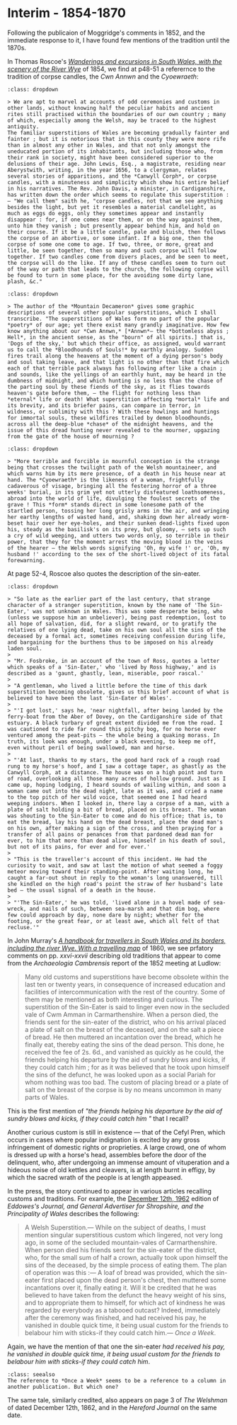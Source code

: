 # Interim - 1854-1870

Following the publicaion of Moggridge's comments in 1852, and the immediate response to it, I have found few mentions of the tradition until the 1870s.

In Thomas Roscoe's [*Wanderings and excursions in South Wales, with the scenery of the River Wye*](https://archive.org/details/wanderingsandex01roscgoog/page/n80/mode/2up?q=obsolete) of 1854, we find at p48-51 a referernce to the tradition of corpse candles, the *Cwn Annwn* and the *Cyoewraeth*:

```{admonition} Corpse Candles (Roscoe citing *Mountain Decameron*)
:class: dropdown

> We are apt to marvel at accounts of odd ceremonies and customs in other lands, without knowing half the peculiar habits and ancient rites still practised within the boundaries of our own country ; many of which, especially among the Welsh, may be traced to the highest antiquity.
The familiar superstitions of Wales are becoming gradually fainter and fainter ; but it is notorious that in this county they were more rife than in almost any other in Wales, and that not only amongst the uneducated portion of its inhabitants, but including those who, from their rank in society, might have been considered superior to the delusions of their age. John Lewis, Esq., a magistrate, residing near Aberystwith, writing, in the year 1656, to a clergyman, relates several stories of apparitions, and the *Canwyll Corph*, or corpse candles, with a minuteness and simplicity which show his entire belief in his narratives. The Rev. John Davis, a minister, in Cardiganshire, has written down the order which seems to regulate this superstition : — "We call them" saith he, "corpse candles, not that we see anything besides the light, but yet it resembles a material candlelight, as much as eggs do eggs, only they sometimes appear and instantly disappear : for, if one comes near them, or on the way against them, unto him they vanish ; but presently appear behind him, and hold on their course. If it be a little candle, pale and bluish, then follows the corpse of an abortive, or some infant. If a big one, then the corpse of some one come to age. If two, three, or more, great and little, be seen together, then so many and such corpse will follow together. If two candles come from divers places, and be seen to meet, the corpse will do the like. If any of these candles seem to turn out of the way or path that leads to the church, the following corpse will be found to turn in some place, for the avoiding some dirty lane, plash, &c."
```

```{admonition} *Cwn Annwn* (Roscoe citing *Mountain Decameron*)
:class: dropdown

> The author of the *Mountain Decameron* gives some graphic descriptions of several other popular superstitions, which I shall transcribe. "The superstitions of Wales form no part of the popular *poetry* of our age; yet there exist many grandly imaginative. How few know anything about our *Cwn Annwn,* [*Annwn*— the *bottomless abyss ; Hell*, in the ancient sense, as the "bourn" of all spirits.] that is, 'Dogs of the sky,' but which their office, as assigned, would warrant us to call the *Bloodhounds of Souls!* by earthly analogy. Sudden fires trail along the heavens at the moment of a dying person's body and soul taking leave, and that light is no other than that fire which each of that terrible pack always has following after like a chain ; and sounds, like the yellings of an earthly hunt, may be heard in the dumbness of midnight, and which hunting is no less than the chase of the parting soul by these fiends of the sky, as it flies towards heaven's gate before them, — the flight for nothing less than *eternal* life or death! What superstition affecting *mortal* life and its brevity, and its briefer pains, can compare in terror, in wildness, or sublimity with this ? With these howlings and huntings for immortal souls, these wildfires trailed by demon bloodhounds, across all the deep-blue *chase* of the midnight heavens, and the issue of this dread hunting never revealed to the mourner, upgazing from the gate of the house of mourning ?
```

```{admonition} *Cyoewraeth* (Roscoe citing *Mountain Decameron*)
:class: dropdown

> "More terrible and forcible in mournful conception is the strange being that crosses the twilight path of the Welsh mountaineer, and which warns him by its mere presence, of a death in his house near at hand. The *Cyoewraeth* is the likeness of a woman, frightfully cadaverous of visage, bringing all the festering horror of a three weeks' burial, in its grim yet not utterly disfeatured loathsomeness, abroad into the world of life, divulging the foulest secrets of the grave ! This *form* stands direct in some lonesome path of the startled person, tossing her long grisly arms in the air, and wringing her earthy lengths of wasted hand, and, shaking down her already worm-beset hair over her eye-holes, and their sunken dead-lights fixed upon his, steady as the basilisk's on its prey, but gloomy, — sets up such a cry of wild weeping, and utters two words only, so terrible in their power, that they for the moment arrest the moving blood in the veins of the hearer — the Welsh words signifying 'Oh, my wife !' or, 'Oh, my husband !' according to the sex of the short-lived object of its fatal forewarning.
```

At page 52-4, Roscoe also quotes the description of the sin-eater.

```{admonition} *Sin-eater* (Roscoe citing *Mountain Decameron*)
:class: dropdown

> "So late as the earlier part of the last century, that strange character of a stranger superstition, known by the name of 'The Sin-Eater,' was not unknown in Wales. This was some desperate being, who (unless we suppose him an unbeliever), being past redemption, lost to all hope of salvation, did, for a slight reward, or to gratify the relatives of one lying dead, take on his own soul all the sins of the deceased by a formal act, sometimes receiving confession during life, and bargaining for the burthens thus to be imposed on his already laden soul.
>
> "Mr. Fosbroke, in an account of the town of Ross, quotes a letter which speaks of a 'Sin-Eater,' who 'lived by Ross highway,' and is described as a 'gaunt, ghastly, lean, miserable, poor rascal.'
>
> "A gentleman, who lived a little before the time of this dark superstition becoming obsolete, gives us this brief account of what is believed to have been the last 'Sin-Eater of Wales'.
>
> "'I got lost,' says he, 'near nightfall, after being landed by the ferry-boat from the Aber of Dovey, on the Cardiganshire side of that estuary. A black turbary of great extent divided me from the road. I was cautioned to ride far round this pitchy bog, for no horse ever ventured among the peat-pits — the whole being a quaking morass. In truth, its look was enough, under a black evening, to keep me off, even without peril of being swallowed, man and horse.
>
> "'At last, thanks to my stars, the good hard rock of a rough road rung to my horse's hoof, and I saw a cottage taper, as ghastly as the Canwyll Corph, at a distance. The house was on a high point and turn of road, overlooking all those many acres of hollow ground. Just as I came up, hoping lodging, I heard sounds of wailing within, and soon a woman came out into the dead night, late as it was, and cried a name to the top pitch of her wild voice, that seemed one I had heard weeping indoors. When I looked in, there lay a corpse of a man, with a plate of salt holding a bit of bread, placed on its breast. The woman was shouting to the Sin-Eater to come and do his office; that is, to eat the bread, lay his hand on the dead breast, place the dead man's on his own, after making a sign of the cross, and then praying for a transfer of all pains or penances from that pardoned dead man for ever, to him that more than dead alive, himself in his death of soul, but not of its pains, for ever and for ever.'
>
> "This is the traveller's account of this incident. He had the curiosity to wait, and saw at last the motion of what seemed a foggy meteor moving toward their standing-point. After waiting long, he caught a far-out shout in reply to the woman's long unanswered, till she kindled on the high road's point the straw of her husband's late bed — the usual signal of a death in the house.
>
> "'The Sin-Eater,' he was told, 'lived alone in a hovel made of sea-wreck, and nails of such, between sea-marsh and that dim bog, where few could approach by day, none dare by night; whether for the footing, or the great fear, or at least awe, which all felt of that recluse.'"
```


In John Murray's [*A handbook for travellers in South Wales and its borders, including the river Wye. With a travelling map*](https://archive.org/details/ahandbookfortra07firgoog/page/n30/mode/2up?q=sin) of 1860, we see prfatory comments on pp. *xxvi-xxvii* describing old traditions that appear to come from the *Archaeologia Cambrensis* report of the 1852 meeting at Ludlow:

> Many old customs and superstitions have become obsolete within the last ten or twenty years, in consequence of increased education and facilities of intercommunication with the rest of the country. Some of them may be mentioned as both interesting and curious. The superstition of the Sin-Eater is said to linger even now in the secluded vale of Cwm Amman in Carmarthenshire. When a person died, the friends sent for the sin-eater of the district, who on his arrival placed a plate of salt on the breast of the deceased, and on the salt a piece of bread. He then muttered an incantation over the bread, which he finally eat, thereby eating the sins of the dead person. This done, he received the fee of 2s. 6d., and vanished as quickly as he could, the friends helping his departure by the aid of sundry blows and kicks, if they could catch him ; for as it was believed that he took upon himself the sins of the defunct, he was looked upon as a social Pariah for whom nothing was too bad. The custom of placing bread or a plate of salt on the breast of the corpse is by no means uncommon in many parts of Wales.

This is the first mention of *"the friends helping his departure by the aid of sundry blows and kicks, if they could catch him "* that I recall?

 Another curious custom is still in existence — that of the Cefyl Pren, which occurs in cases where popular indignation is excited by any gross infringement of domestic rights or proprieties. A large crowd, one of whom is dressed up with a horse's head, assembles before the door of the delinquent, who, after undergoing an immense amount of vituperation and a hideous noise of old kettles and cleavers, is at length burnt in effigy, by which the sacred wrath of the people is at length appeased.

In the press, the story continued to appear in various articles recalling customs and traditions. For example, the [December 12th, 1962](https://www.britishnewspaperarchive.co.uk/viewer/bl/0001467/18621210/017/0002) edition of *Eddowes's Journal, and General Advertiser for Shropshire, and the Principality of Wales* describes the following:

> A Welsh Superstition.— While on the subject of deaths, I must mention singular superstitious custom which lingered, not very long ago, in some of the secluded mountain-vales of Carmarthenshire. When person died his friends sent for the sin-eater of the district, who, for the small sum of half a crown, actually took upon himself the sins of the deceased, by the simple process of eating them. The plan of operation was this :— A loaf of bread was provided, which the sin-eater first placed upon the dead person's chest, then muttered some incantations over it, finally eating it. Will it be credited that he was believed to have taken from the defunct the heavy weight of his sins, and to appropriate them to himself, for which act of kindness he was regarded by everybody as a tabooed outcast? Indeed, immediately after the ceremony was finished, and had received his pay, he vanished in double quick time, it being usual custom for the friends to belabour him with sticks-if they could catch him.— *Once a Week*.

Again, we have the mention of that one the sin-eater *had received his pay, he vanished in double quick time, it being usual custom for the friends to belabour him with sticks-if they could catch him*.


```{admonition} "Once a Week"
:class: seealso
The reference to *Once a Week* seems to be a reference to a column in another publication. But which one?
```

The same tale, similarly credited, also appears on page 3 of *The Welshman* of [](https://newspapers.library.wales/view/4351919/4351922/10/) dated December 12th, 1862, and in the *Hereford Journal* on the same date.
